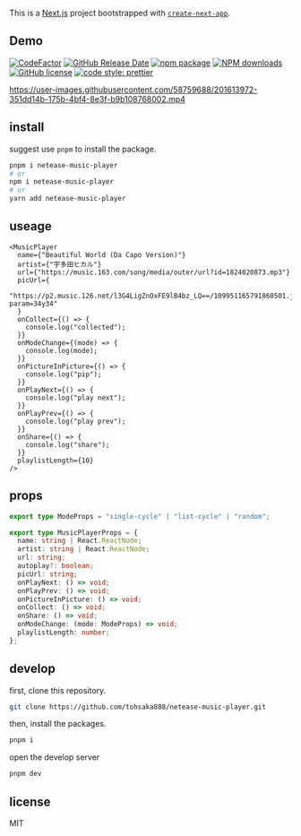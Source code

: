 This is a [Next.js](https://nextjs.org/) project bootstrapped with [`create-next-app`](https://github.com/vercel/next.js/tree/canary/packages/create-next-app).

## Demo

[![CodeFactor](https://www.codefactor.io/repository/github/tohsaka888/netease-music-player/badge?style=flat-square)](https://www.codefactor.io/repository/github/tohsaka888/netease-music-player)
[![GitHub Release Date](https://img.shields.io/github/release-date/tohsaka888/netease-music-player.svg?style=flat-square)](https://github.com/tohsaka888/netease-music-player/releases)
[![npm package](https://img.shields.io/npm/v/netease-music-player.svg?style=flat-square)](https://www.npmjs.org/package/netease-music-player)
[![NPM downloads](http://img.shields.io/npm/dm/netease-music-player.svg?style=flat-square)](https://npmjs.org/package/netease-music-player)
[![GitHub license](https://img.shields.io/github/license/mashape/apistatus.svg?style=flat-square)](https://github.com/tohsaka888/netease-music-player/blob/master/LICENSE)
[![code style: prettier](https://img.shields.io/badge/code_style-prettier-ff69b4.svg?style=flat-square)](https://github.com/prettier/prettier)

https://user-images.githubusercontent.com/58759688/201613972-351dd14b-175b-4bf4-8e3f-b9b108768002.mp4

## install

suggest use `pnpm` to install the package.

```bash
pnpm i netease-music-player
# or
npm i netease-music-player
# or
yarn add netease-music-player
```

## useage

```tsx
<MusicPlayer
  name={"Beautiful World (Da Capo Version)"}
  artist={"宇多田ヒカル"}
  url={"https://music.163.com/song/media/outer/url?id=1824020873.mp3"}
  picUrl={
    "https://p2.music.126.net/l3G4LigZnOxFE9lB4bz_LQ==/109951165791860501.jpg?param=34y34"
  }
  onCollect={() => {
    console.log("collected");
  }}
  onModeChange={(mode) => {
    console.log(mode);
  }}
  onPictureInPicture={() => {
    console.log("pip");
  }}
  onPlayNext={() => {
    console.log("play next");
  }}
  onPlayPrev={() => {
    console.log("play prev");
  }}
  onShare={() => {
    console.log("share");
  }}
  playlistLength={10}
/>
```

## props

```ts
export type ModeProps = "single-cycle" | "list-cycle" | "random";

export type MusicPlayerProps = {
  name: string | React.ReactNode;
  artist: string | React.ReactNode;
  url: string;
  autoplay?: boolean;
  picUrl: string;
  onPlayNext: () => void;
  onPlayPrev: () => void;
  onPictureInPicture: () => void;
  onCollect: () => void;
  onShare: () => void;
  onModeChange: (mode: ModeProps) => void;
  playlistLength: number;
};
```

## develop

first, clone this repository.

```bash
git clone https://github.com/tohsaka888/netease-music-player.git
```

then, install the packages.

```bash
pnpm i
```

open the develop server

```bash
pnpm dev
```

## license

MIT
